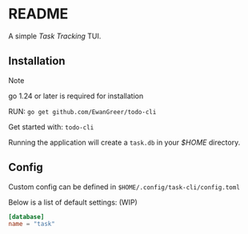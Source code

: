 # README

A simple _Task Tracking_ TUI.

## Installation

> [!NOTE]
> go 1.24 or later is required for installation

RUN: `go get github.com/EwanGreer/todo-cli`

Get started with: `todo-cli`

Running the application will create a `task.db` in your _$HOME_ directory.

## Config

Custom config can be defined in `$HOME/.config/task-cli/config.toml`

Below is a list of default settings: (WIP)

```toml
[database]
name = "task"
```
